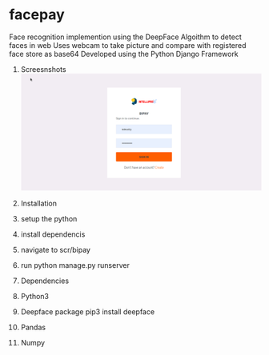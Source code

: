 # facepay
Face recognition implemention using the DeepFace Algoithm to detect faces in web 
Uses webcam to take picture and compare with registered face store as base64
Developed using the Python Django Framework

1. Screesnshots
![Alt text](./screenshots/login.png?raw=true "Login")

1. Installation
2. setup the python 
3. install dependencis 
5. navigate to scr/bipay
6. run python manage.py runserver 
7. Dependencies
8. Python3 
9. Deepface package   pip3 install deepface
10. Pandas 
11. Numpy


